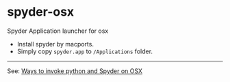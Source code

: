 # spyder-osx
Spyder Application launcher for osx

- Install spyder by macports.
- Simply copy `spyder.app` to `/Applications` folder.

---

See: [Ways to invoke python and Spyder on OSX
](https://stackoverflow.com/a/44348973/557884)
